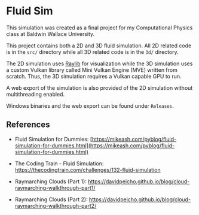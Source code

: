 # Fluid Sim



This simulation was created as a final project for my Computational Physics class at Baldwin Wallace University.

This project contains both a 2D and 3D fluid simulation. All 2D related code is in the `src/` directory while all 3D
related code is in the `3d/` directory.

The 2D simulation uses [Raylib](https://www.raylib.com/) for visualization while the 3D simulation uses a custom Vulkan
library called Mini Vulkan Engine (MVE) written from scratch. Thus, the 3D simulation requires a Vulkan capable GPU to
run.

A web export of the simulation is also provided of the 2D simulation without multithreading enabled.

Windows binaries and the web export can be found under `Releases`.

## References

* Fluid Simulation for
  Dummies: [https://mikeash.com/pyblog/fluid-simulation-for-dummies.html](https://mikeash.com/pyblog/fluid-simulation-for-dummies.html)

* The Coding Train - Fluid Simulation: https://thecodingtrain.com/challenges/132-fluid-simulation

* Raymarching Clouds (Part 1): https://davidpeicho.github.io/blog/cloud-raymarching-walkthrough-part1/

* Raymarching Clouds (Part 2): https://davidpeicho.github.io/blog/cloud-raymarching-walkthrough-part2/